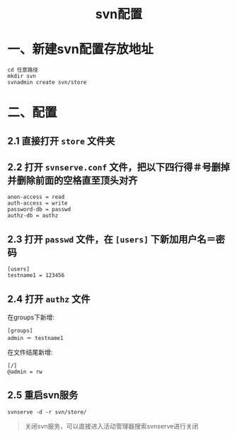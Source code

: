 <div style="text-align: center; font-weight: 700; font-size: 2em;">svn配置</div>

# 一、新建svn配置存放地址
```
cd 任意路径
mkdir svn
svnadmin create svn/store
```

# 二、配置

## 2.1 直接打开 `store` 文件夹

## 2.2 打开 `svnserve.conf` 文件，把以下四行得＃号删掉并删除前面的空格直至顶头对齐
```
anon-access = read
auth-access = write
password-db = passwd
authz-db = authz
```

## 2.3 打开 `passwd` 文件，在 `[users]` 下新加用户名＝密码
```
[users]
testname1 = 123456
```

## 2.4 打开 `authz` 文件

在groups下新增:
```
[groups]
admin ＝ testname1
```

在文件结尾新增:
```
[/]
@admin = rw
```
## 2.5 重启svn服务
```
svnserve -d -r svn/store/
```

> 关闭svn服务，可以直接进入活动管理器搜索svnserve进行关闭